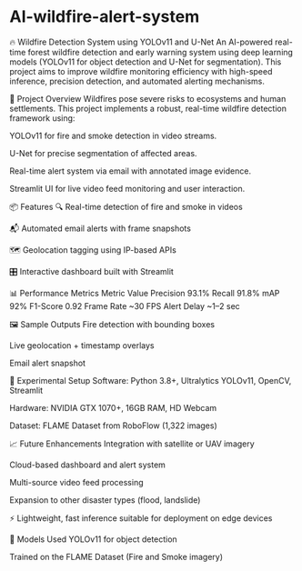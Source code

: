 # AI-wildfire-alert-system
🔥 Wildfire Detection System using YOLOv11 and U-Net
An AI-powered real-time forest wildfire detection and early warning system using deep learning models (YOLOv11 for object detection and U-Net for segmentation). This project aims to improve wildfire monitoring efficiency with high-speed inference, precision detection, and automated alerting mechanisms.

🚀 Project Overview
Wildfires pose severe risks to ecosystems and human settlements. This project implements a robust, real-time wildfire detection framework using:

YOLOv11 for fire and smoke detection in video streams.

U-Net for precise segmentation of affected areas.

Real-time alert system via email with annotated image evidence.

Streamlit UI for live video feed monitoring and user interaction.

📦 Features
🔍 Real-time detection of fire and smoke in videos

📬 Automated email alerts with frame snapshots

🗺️ Geolocation tagging using IP-based APIs

🎛️ Interactive dashboard built with Streamlit

📊 Performance Metrics
Metric	Value
Precision	93.1%
Recall	91.8%
mAP	92%
F1-Score	0.92
Frame Rate	~30 FPS
Alert Delay	~1–2 sec

🖼️ Sample Outputs
Fire detection with bounding boxes

Live geolocation + timestamp overlays

Email alert snapshot

🧪 Experimental Setup
Software: Python 3.8+, Ultralytics YOLOv11, OpenCV, Streamlit

Hardware: NVIDIA GTX 1070+, 16GB RAM, HD Webcam

Dataset: FLAME Dataset from RoboFlow (1,322 images)

📈 Future Enhancements
Integration with satellite or UAV imagery

Cloud-based dashboard and alert system

Multi-source video feed processing

Expansion to other disaster types (flood, landslide)

⚡ Lightweight, fast inference suitable for deployment on edge devices

🧠 Models Used
YOLOv11 for object detection

Trained on the FLAME Dataset (Fire and Smoke imagery)
